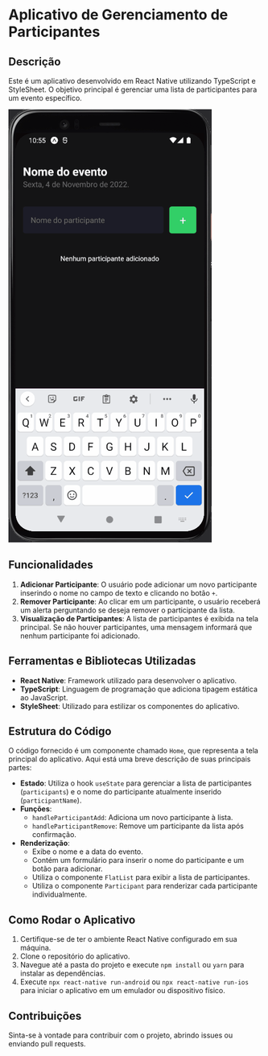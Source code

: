 # Aplicativo de Gerenciamento de Participantes

## Descrição

Este é um aplicativo desenvolvido em React Native utilizando TypeScript e StyleSheet. O objetivo principal é gerenciar uma lista de participantes para um evento específico.

![Instagram Login GIF](./src/assets/img/gif-app.gif)

## Funcionalidades

1. **Adicionar Participante**: O usuário pode adicionar um novo participante inserindo o nome no campo de texto e clicando no botão `+`.
2. **Remover Participante**: Ao clicar em um participante, o usuário receberá um alerta perguntando se deseja remover o participante da lista.
3. **Visualização de Participantes**: A lista de participantes é exibida na tela principal. Se não houver participantes, uma mensagem informará que nenhum participante foi adicionado.

## Ferramentas e Bibliotecas Utilizadas

- **React Native**: Framework utilizado para desenvolver o aplicativo.
- **TypeScript**: Linguagem de programação que adiciona tipagem estática ao JavaScript.
- **StyleSheet**: Utilizado para estilizar os componentes do aplicativo.

## Estrutura do Código

O código fornecido é um componente chamado `Home`, que representa a tela principal do aplicativo. Aqui está uma breve descrição de suas principais partes:

- **Estado**: Utiliza o hook `useState` para gerenciar a lista de participantes (`participants`) e o nome do participante atualmente inserido (`participantName`).
- **Funções**:
  - `handleParticipantAdd`: Adiciona um novo participante à lista.
  - `handleParticipantRemove`: Remove um participante da lista após confirmação.
- **Renderização**:
  - Exibe o nome e a data do evento.
  - Contém um formulário para inserir o nome do participante e um botão para adicionar.
  - Utiliza o componente `FlatList` para exibir a lista de participantes.
  - Utiliza o componente `Participant` para renderizar cada participante individualmente.

## Como Rodar o Aplicativo

1. Certifique-se de ter o ambiente React Native configurado em sua máquina.
2. Clone o repositório do aplicativo.
3. Navegue até a pasta do projeto e execute `npm install` ou `yarn` para instalar as dependências.
4. Execute `npx react-native run-android` ou `npx react-native run-ios` para iniciar o aplicativo em um emulador ou dispositivo físico.

## Contribuições

Sinta-se à vontade para contribuir com o projeto, abrindo issues ou enviando pull requests.

